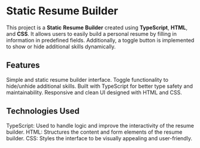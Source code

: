 # Static Resume Builder
This project is a **Static** **Resume** **Builder** created using **TypeScript**, **HTML**, and **CSS**. It allows users to easily build a personal resume by filling in information in predefined fields. Additionally, a toggle button is implemented to show or hide additional skills dynamically.

## Features
Simple and static resume builder interface.
Toggle functionality to hide/unhide additional skills.
Built with TypeScript for better type safety and maintainability.
Responsive and clean UI designed with HTML and CSS.
## Technologies Used
TypeScript: Used to handle logic and improve the interactivity of the resume builder.
HTML: Structures the content and form elements of the resume builder.
CSS: Styles the interface to be visually appealing and user-friendly.
